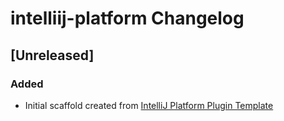 <!-- Keep a Changelog guide -> https://keepachangelog.com -->

# intelliij-platform Changelog

## [Unreleased]
### Added
- Initial scaffold created from [IntelliJ Platform Plugin Template](https://github.com/JetBrains/intellij-platform-plugin-template)
